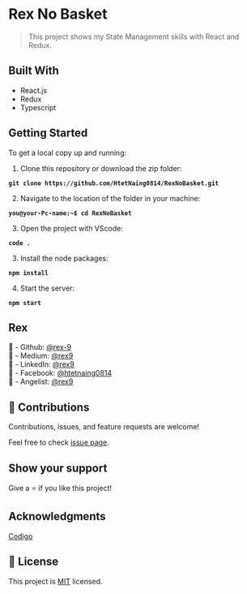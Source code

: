 # Rex No Basket

> This project shows my State Management skills with React and Redux.

## Built With

- React.js
- Redux
- Typescript

## Getting Started

To get a local copy up and running:

1. Clone this repository or download the zip folder:

**`git clone https://github.com/HtetNaing0814/RexNoBasket.git`**

2. Navigate to the location of the folder in your machine:

**`you@your-Pc-name:~$ cd RexNoBasket`**

3. Open the project with VScode:

**`code .`**

3. Install the node packages:

**`npm install`**

4. Start the server:

**`npm start`**

## Rex

👤 - Github: [@rex-9](https://github.com/rex-9/)<br>
👤 - Medium: [@rex9](https://medium.com/rex9/)<br>
👤 - LinkedIn: [@rex9](https://www.linkedin.com/in/rex9/)<br>
👤 - Facebook: [@htetnaing0814](https://www.facebook.com/htetnaing0814)<br>
👤 - Angelist: [@rex9](https://angel.co/u/rex9)<br>

## 🤝 Contributions

Contributions, issues, and feature requests are welcome!

Feel free to check [issue page](https://github.com/HtetNaing0814/RexNoBasket/issues).

## Show your support

Give a ⭐️ if you like this project!

## Acknowledgments

[Codigo](https://www.codigo.co/)

## 📝 License

This project is [MIT](./MIT.md) licensed.